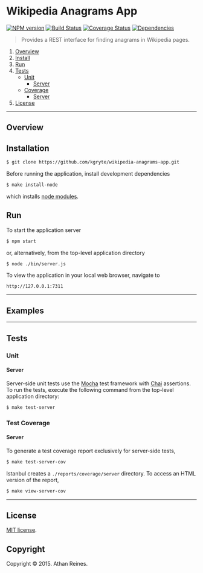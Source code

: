 Wikipedia Anagrams App
===

[![NPM version][npm-image]][npm-url] [![Build Status][travis-image]][travis-url] [![Coverage Status][coveralls-image]][coveralls-url] [![Dependencies][dependencies-image]][dependencies-url]

> Provides a REST interface for finding anagrams in Wikipedia pages.


1. [Overview](#overview)
1. [Install](#installation)
1. [Run](#run)
1. [Tests](#tests)
	*	[Unit](#unit)
		-	[Server](#unit-server)
	*	[Coverage](#coverage)
		-	[Server](#coverage-server)
1. [License](#license)


---
## Overview




## Installation

``` bash
$ git clone https://github.com/kgryte/wikipedia-anagrams-app.git
```

Before running the application, install development dependencies

``` bash
$ make install-node
```

which installs [node modules](https://www.npmjs.org/).



## Run

To start the application server

``` bash
$ npm start
```

or, alternatively, from the top-level application directory

``` bash
$ node ./bin/server.js
```

To view the application in your local web browser, navigate to

```
http://127.0.0.1:7311
```


---
## Examples




---
## Tests

### Unit

<a name="unit-server"></a>
#### Server

Server-side unit tests use the [Mocha](http://mochajs.org) test framework with [Chai](http://chaijs.com) assertions. To run the tests, execute the following command from the top-level application directory:

``` bash
$ make test-server
```


### Test Coverage

<a name="coverage-server"></a>
#### Server

To generate a test coverage report exclusively for server-side tests,

``` bash
$ make test-server-cov
```

Istanbul creates a `./reports/coverage/server` directory. To access an HTML version of the report,

``` bash
$ make view-server-cov
```


---
## License

[MIT license](http://opensource.org/licenses/MIT). 


## Copyright

Copyright &copy; 2015. Athan Reines.


[screenshot-image]: https://github.com/kgryte/wikipedia-anagrams-app/.png
[screenshot-url]: https://github.com/kgryte/wikipedia-anagrams-app

[npm-image]: http://img.shields.io/npm/v/.svg
[npm-url]: https://npmjs.org/package/

[travis-image]: http://img.shields.io/travis/kgryte/wikipedia-anagrams-app/master.svg
[travis-url]: https://travis-ci.org/kgryte/wikipedia-anagrams-app

[coveralls-image]: https://img.shields.io/coveralls/kgryte/wikipedia-anagrams-app/master.svg
[coveralls-url]: https://coveralls.io/r/kgryte/wikipedia-anagrams-app?branch=master

[dependencies-image]: http://img.shields.io/david/kgryte/wikipedia-anagrams-app.svg
[dependencies-url]: https://david-dm.org/kgryte/wikipedia-anagrams-app

[dev-dependencies-image]: http://img.shields.io/david/dev/kgryte/wikipedia-anagrams-app.svg
[dev-dependencies-url]: https://david-dm.org/dev/kgryte/wikipedia-anagrams-app

[github-issues-image]: http://img.shields.io/github/issues/kgryte/wikipedia-anagrams-app.svg
[github-issues-url]: https://github.com/kgryte/wikipedia-anagrams-app/issues

